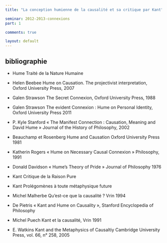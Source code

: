 ```yaml
---
title: "La conception humienne de la causalité et sa critique par Kant"

seminar: 2012-2013-connexions
part: 1

comments: true

layout: default
---
```


## bibliographie

- Hume Traité de la Nature Humaine
- Helen Beebee Hume on Causation. The projectivist interpretation, Oxford University Press, 2007
- Galen Strawson  The Secret Connexion, Oxford University Press, 1988
- Galen Strawson The evident Connexion : Hume on Personal Identity, Oxford University Press 2011 
- P. Kyle Stanford « The Manifest Connection : Causation, Meaning and David Hume » Journal of the History of Philosophy, 2002

- Beauchamp et Rosenberg Hume and Causation  Oxford University Press 1981 
- Katherin Rogers « Hume on Necessary Causal Connexion » Philosophy, 1991
- Donald Davidson « Hume’s Theory of Pride » Journal of Philosophy 1976 
- Kant Critique de la Raison Pure
- Kant Prolégomènes à toute métaphysique future
- Michel Malherbe Qu’est-ce que la causalité ?  Vrin 1994
- De Pietris « Kant and Hume on Causality », Stanford Encyclopedia of Philosophy 
- Michel Puech Kant et la causalité, Vrin 1991
- E. Watkins Kant and the Metaphysics of Causaltiy Cambridge University Press, vol. 66, n° 258, 2005